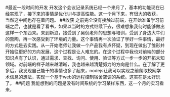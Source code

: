 #最近一段时间的开发
开发这个会议记录系统已经一个来月了，基本的功能现在已经实现了，接下来的事情是优化UI与提高性能。这一个月下来，有很大的收获，当然这中间也存在着问题。
##收获
之前完全没有接触过前端，在开始准备学习前端之后，也就是看了看书，如果以当时的方式继续下去，很难想象我何时能够做出这样一个东西来。来到新浪，接受到了吴侃老师的思想与培训，受到了身边大牛们的熏陶，再一次感受到了环境的力量。这个事情再一次验证了学好一件事情，最好的方式是去实践。从一开始老师让我做一个产品我有点怀疑，到现在做出了雏形并开始往更好的方向发展，这个过程是让人难忘的。在这个过程中我也对前端的部分知识点有了认识，通过需求、查找、询问、使用、验证等方式一步一步的开拓未知领域。对前端的样子越来越清晰，我也越来越清楚努力的方向是什么。在了解了更多后，我发现自己能干的事情也多了起来，nodejs让我可以实现之前爬取校网学术信息的想法，实现一个基于web的远程控制宿舍空调的系统。这实在是太好玩了。
##问题
我能想到的问题是没有时间系统的学习某样东西，这一个月的实习看来，